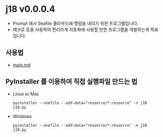 # j18 v0.0.0.4
- Prompt 에서 Seafile 클라우드에 명령을 내리기 위한 프로그램입니다.
- 매크로 등을 사용하여 편리하게 자동화에 사용할 만한 프로그램을 개발하는게 목표입니다.

## 사용법
- [main.md](./document/main.md)

## PyInstaller 를 이용하여 직접 실행파일 만드는 법
- Linux or Mac
    ```
    pyinstaller --onefile --add-data="resource/*:resource" -n j18 j18.py
    ```
- Windows
    ```
    pyinstaller --onefile --add-data="resource/*;resource" -n j18 j18.py
    ```
